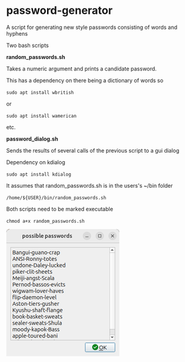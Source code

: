 # password-generator
A script for generating new style passwords consisting of words and hyphens

Two bash scripts

**random_passwords.sh**

Takes a numeric argument and prints a candidate password.

This has a dependency on there being a dictionary of words so

`sudo apt install wbritish`

or 

`sudo apt install wamerican`

etc.



**password_dialog.sh**

Sends the results of several calls of the previous script to a gui dialog

Dependency on kdialog

`sudo apt install kdialog`

It assumes that random_passwords.sh is in the users's  ~/bin folder 

`/home/${USER}/bin/random_passwords.sh` 



Both scripts need to be marked executable

`chmod a+x random_passwords.sh`

![ScreenShot](RandomPasswords.png)
